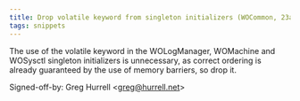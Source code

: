 ```yaml
---
title: Drop volatile keyword from singleton initializers (WOCommon, 23a9a8a)
tags: snippets
---
```


The use of the volatile keyword in the WOLogManager, WOMachine and WOSysctl singleton initializers is unnecessary, as correct ordering is already guaranteed by the use of memory barriers, so drop it.

Signed-off-by: Greg Hurrell &lt;greg@hurrell.net&gt;
